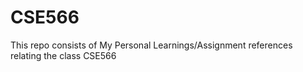 # CSE566
This repo consists of My Personal Learnings/Assignment references relating the class CSE566

